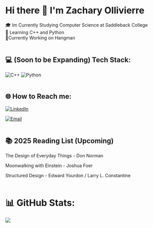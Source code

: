 # Hi there 👋 I'm Zachary Ollivierre

🎓 Im Currently Studying Computer Science at Saddleback College<br>🎯 Learning C++ and Python<br>📝Currently Working on Hangman
<br><br>
## 💻 (Soon to be Expanding) Tech Stack:

![C++](https://img.shields.io/badge/c++-%2300599C.svg?style=for-the-badge&logo=c%2B%2B&logoColor=white) ![Python](https://img.shields.io/badge/python-3670A0?style=for-the-badge&logo=python&logoColor=ffdd54)
<br><br>
## 🌐 How to Reach me: 

[![LinkedIn](https://img.shields.io/badge/LinkedIn-Profile-blue?logo=linkedin)](www.linkedin.com/in/zach-ollivierre-zo1313)

[![Email](https://img.shields.io/badge/Email-Contact-informational?logo=gmail)](mailto:ollivierre1313@gmail.com@example.com)
<br><br>
## 📚 2025 Reading List (Upcoming)

The Design of Everyday Things - Don Norman

Moonwalking with Einstein - Joshua Foer

Structured Design - Edward Yourdon / Larry L. Constantine
<br><br>
# 📊 GitHub Stats:
![](https://github-readme-stats.vercel.app/api?username=ZacharyOllivierre&theme=radical&hide_border=false&include_all_commits=false&count_private=true)<br/>


